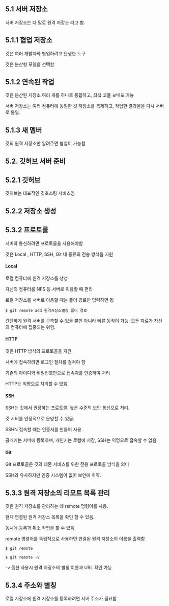 ## 5.1 서버 저장소

서버 저장소는 다 말로 원격 저장소 라고 함. 

## 5.1.1 협업 저장소

깃은 여러 개발자와 협업하려고 탄생한 도구

깃은 분산형 모델을 선택함

## 5.1.2 연속된 작업

깃은 분산된 저장소 여러 개를 하나로 통합하고, 최싴 코들 ㄹ배포 가능

서버 저장소는 여러 컴퓨터에 동일한 깃 저장소를 복제하고, 작업한 결과물을 다시 서버로 통일.

## 5.1.3 새 멤버

깃의 원격 저장소만 알려주면 협업이 가능함

## 5.2. 깃허브 서버 준비

## 5.2.1 깃허브

깃허브는 대표적인 깃호스팅 서비스임

## 5.2.2 저장소 생성

## 5.3.2 프로토콜

서버와 통신하려면 프로토콜을 사용해야함

깃은 Local , HTTP, SSH, Git 네 종류의 전송 방식을 지원

#### Local

로컬 컴퓨터에 원격 저장소를 생성

자신의 컴퓨터를 NFS 등 서버로 이용할 때 편리

로컬 저장소를 서버로 이용할 때는 폴더 경로만 입력하면 됩

```
$ git remote add 원격저장소별칭 폴더 경로
```

간단하게 원격 서버를 구축할 수 있을 뿐만 아니라 빠른 동작이 가능. 모든 자료가 자신의 컴퓨터에 집중되는 위험.

#### HTTP

깃은 HTTP 방식의 프로토콜을 지원

서버에 접속하려면 로그인 절차를 걸쳐야 함

기존의 아이디와 비밀번호만으로 접속자를 인증하여 처리

HTTP는 익명으로 처리할 수 있음. 

#### SSH

SSH는 깃에서 권장하는 프로토콜, 높은 수준의 보안 통신으로 처리. 

깃 서버를 안정적으로 운영할 수 있음.

SSHN 접속할 때는 인증서를 만들어 사용.

공개키는 서버에 등록하며, 개인키는 로컬에 저장, SSH는 익명으로 접속할 수 없음

#### Git

Git 프로토콜은 깃의 데몬 서비스를 위한 전용 프로토콜 방식을 의미

SSH와 유사하지만 인증 시스템이 없어 보안에 취약.

## 5.3.3 원격 저장소의 리모트 목록 관리

깃은 원격 저장소를 관리하는 데 remote 명령어를 사용.

현재 연결된 원격 저장소 목록을 확인 할 수 있음.

동시에 등록과 취소 작업을 할 수 있음

remote 명령어를 독립적으로 사용하면 연결된 원격 저장소의 이름을 출력함

```
$ git remote
```

```
$ git remote -v
```

-v 옵션 사용시 원격 저장소의 별칭 이름과 URL 확인 가능

## 5.3.4 주소와 별칭

로컬 저장소에 원격 저장소를 등록하려면 서버 주소가 필요함
